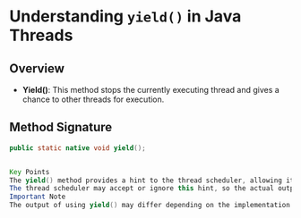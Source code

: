 # Understanding `yield()` in Java Threads

## Overview

- **Yield()**: This method stops the currently executing thread and gives a chance to other threads for execution.

## Method Signature

```java
public static native void yield();


Key Points
The yield() method provides a hint to the thread scheduler, allowing it to decide whether to pause the current thread and let other threads execute.
The thread scheduler may accept or ignore this hint, so the actual output or behavior may vary.
Important Note
The output of using yield() may differ depending on the implementation of the thread scheduler in the JVM (Java Virtual Machine).